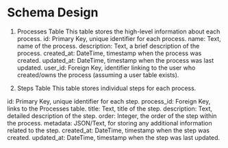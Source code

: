 # Schema Design

1. Processes Table
   This table stores the high-level information about each process.
   id: Primary Key, unique identifier for each process.
   name: Text, name of the process.
   description: Text, a brief description of the process.
   created_at: DateTime, timestamp when the process was created.
   updated_at: DateTime, timestamp when the process was last updated.
   user_id: Foreign Key, identifier linking to the user who created/owns the process (assuming a user table exists).

2. Steps Table
   This table stores individual steps for each process.

id: Primary Key, unique identifier for each step.
process_id: Foreign Key, links to the Processes table.
title: Text, title of the step.
description: Text, detailed description of the step.
order: Integer, the order of the step within the process.
metadata: JSON/Text, for storing any additional information related to the step.
created_at: DateTime, timestamp when the step was created.
updated_at: DateTime, timestamp when the step was last updated.

